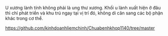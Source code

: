 U xương lành tính không phải là ung thư xương. Khối u lành xuất hiện ở đâu thì chỉ phát triển và khu trú ngay tại vị trí đó, không di căn sang các bộ phận khác trong cơ thể.


https://github.com/kinhdoanhliemchinh/Chuabenhkhop1140/tree/master
